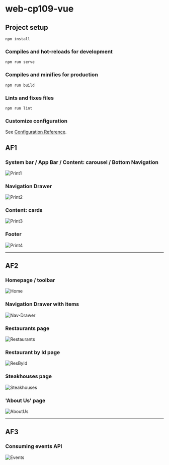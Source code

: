 # web-cp109-vue

## Project setup
```
npm install
```

### Compiles and hot-reloads for development
```
npm run serve
```

### Compiles and minifies for production
```
npm run build
```

### Lints and fixes files
```
npm run lint
```

### Customize configuration
See [Configuration Reference](https://cli.vuejs.org/config/).

## AF1
### System bar / App Bar / Content: carousel / Bottom Navigation
![Print1](/src/assets/af1/print1.png)
### Navigation Drawer
![Print2](/src/assets/af1/print2.png)
### Content: cards
![Print3](/src/assets/af1/print3.png)
### Footer
![Print4](/src/assets/af1/print4.png)

-----

## AF2
### Homepage / toolbar
![Home](/src/assets/af2/home.png)
### Navigation Drawer with items
![Nav-Drawer](/src/assets/af2/nav-drawer.png)
### Restaurants page
![Restaurants](/src/assets/af2/restaurants_page.png)
### Restaurant by Id page
![ResById](/src/assets/af2/restaurant_by_id_page.png)
### Steakhouses page
![Steakhouses](/src/assets/af2/steakhouses_page.png)
### 'About Us' page
![AboutUs](/src/assets/af2/about_us_page.png)

-----

## AF3
### Consuming events API
![Events](/src/assets/af3/events.png)
